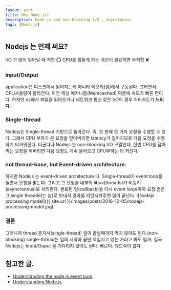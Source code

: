 ```yaml
---
layout: post
title: Why Node.js?
description: Node.js and non-blocking I/O , Asyncronous
tags: [Node.js]
---
```

## Nodejs 는 언제 써요?
I/O 가 많이 일어날 때 적합 ⭕️
CPU를 힘들게 하는 계산이 필요하면 부적합 ❌

### Input/Output
application은 디스크에서 읽어지는게 아니라 메모리(램)에서 구동된다. 그러면서 CPU사용량이 올라간다. 이건 캐싱 매커니즘(Memcached) 덕분에 속도가 빠른 편이다.
하지만 os에서 파일을 읽어오거나 네트워크 통신 같은 I/O의 경우 처리속도가 **느리다**.

### Single-thread
Nodejs는 Single-thread 기반으로 돌아간다. 즉, 한 번에 한 가지 요청을 수행할 수 있다.
그래서 CPU 부하가 큰 요청을 받아버리면 latency가 길어지므로 다음 요청을 수행하기 버거워진다.
더군다나 Nodejs 는 non-blocking I/O 모델인데, 한번 CPU를 잡아먹는 요청을 해버리면 다음 요청도 계속 들어오고 CPU부하는 더 커진다.

### not thread-base, but Event-driven architecture.
하지만 Nodejs 는 event-driven architecture 다.
Single-thread가 event loop를 돌면서 요청을 받는다. 그리고 그 요청을 내부의 libuv(threads)가 비동기(asyncronous)로 처리한다. 완료된 일(callback)을 다시 event loop(아까 요청 받은 그 single thread라는 놈)로 보내서 결과를 리턴시켜주면 일이 끝난다.
![Nodejs processing model]({{ site.url }}/images/posts/2016-12-05/nodejs-processing-model.jpg)

### 결론
그러니까 thread 혼자서(single-thread) 일이 끝날때까지 막지 않아도 된다.(non-blocking)
single-thread는 일의 시작과 끝만 책임지고 있는 거라고 봐도 될까.
결국 Nodejs는 Input/Ouput 을 기다리지 않아도 된다. 빠르다. 데드락이 없다.

## 참고한 글.
- [Understanding the node.js event loop](http://blog.mixu.net/2011/02/01/understanding-the-node-js-event-loop/)
- [Understanding Node.js](https://www.codeschool.com/blog/2014/10/30/understanding-node-js/)
